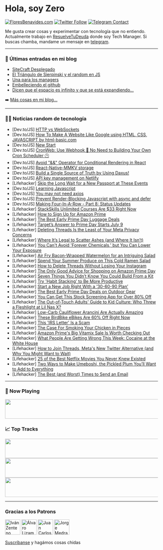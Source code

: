 # Hola, soy Zero

[![FloresBenavides.com](https://img.shields.io/website?down_message=oops&label=MiBlog&style=for-the-badge&up_message=online&url=https%3A%2F%2Ffloresbenavides.com)](https://floresbenavides.com) [![Twitter Follow](https://img.shields.io/twitter/follow/ZeroDragon?color=%231DA1F2&label=Follow&logo=twitter&logoColor=ffffff&style=for-the-badge)](https://twitter.com/zerodragon) [![Telegram Contact](https://img.shields.io/badge/escr%C3%ADbeme-ZeroDragon-%2326A5E4?style=for-the-badge&logo=telegram)](https://t.me/zerodragon)

Me gusta crear cosas y experimentar con tecnología que no entiendo.
Actualmente trabajo en [ResuelveTuDeuda](http://github.com/resuelve) donde soy Tech Manager.
Si buscas chamba, mandame un mensaje en [telegram](https://t.me/zerodragon).

---

### 📕 Últimas entradas en mi blog
<!-- BLOG-POST-LIST:START -->
- [SiteCraft Desplegado](https://floresbenavides.com/sitecraft-desplegado/)
- [El Triángulo de Sierpinski y el random en JS](https://floresbenavides.com/el-triangulo-de-sierpinski-y-el-random-en-js/)
- [Una para los managers](https://floresbenavides.com/una-para-los-managers/)
- [Embelleciendo el github](https://floresbenavides.com/embelleciendo-el-github/)
- [Dicen que el espacio es infinito y que se está expandiendo…](https://floresbenavides.com/dicen-que-el-espacio-es-infinito-y-que-se-esta-expandiendo/)
<!-- BLOG-POST-LIST:END -->

➡️ [Más cosas en mi blog...](https://floresbenavides.com)

---

### 👨‍💻 Noticias random de tecnología
<!-- TECH-POSTS:START -->
- [Dev.to/JS] [HTTP vs WebSockets](https://dev.to/merudra754/http-vs-websockets-complete-guide-478h)
- [Dev.to/JS] [How To Make A Website Like Google using HTML, CSS, JAVASCRIPT by html-basic.com](https://dev.to/html-basic/how-to-make-a-website-like-google-using-html-css-javascript-by-html-basiccom-4e7o)
- [Dev.to/JS] [New Start](https://dev.to/qu-ack/new-start-3470)
- [Dev.to/JS] [CronWeb: Use Webhook 🔗 No Need to Building Your Own Cron Scheduler 🕒](https://dev.to/rajeshj3/cronweb-utilize-webhooks-without-building-your-own-cron-tools-li5)
- [Dev.to/JS] [Avoid &quot;&amp;&amp;&quot; Operator for Conditional Rendering in React](https://dev.to/maafaishal/avoid-operator-for-conditional-rendering-in-react-2de)
- [Dev.to/JS] [React-Native-MMKV storage](https://dev.to/ajmal_hasan/react-native-mmkv-5787)
- [Dev.to/JS] [Build a Single Source of Truth by Using Daxus!](https://dev.to/jason89521/build-a-single-source-of-truth-by-using-daxus-3g90)
- [Dev.to/JS] [API key management on Netlify](https://dev.to/donnierich/api-key-management-on-netlify-4il9)
- [Lifehacker] [Skip the Long Wait for a New Passport at These Events](https://lifehacker.com/skip-the-long-wait-for-a-new-passport-at-these-events-1850617386)
- [Dev.to/JS] [Learning Javascript](https://dev.to/rodolfoespinosa01/learning-javascript-28ak)
- [Dev.to/JS] [You may not need axios](https://dev.to/mitchkarajohn/you-may-not-need-axios-4h9o)
- [Dev.to/JS] [Prevent Render-Blocking Javascript with async and defer](https://dev.to/balwantsingh/prevent-render-blocking-javascript-with-async-and-defer-186b)
- [Dev.to/JS] [Making Four-In-A-Row - Part 8: Status Updates](https://dev.to/colinkiama/making-four-in-a-row-part-8-status-updates-3g3k)
- [Lifehacker] [StackSkills Unlimited Courses Are $33 Right Now](https://lifehacker.com/stackskills-unlimited-courses-are-33-right-now-1850589561)
- [Lifehacker] [How to Sign Up for Amazon Prime](https://lifehacker.com/how-to-sign-up-for-amazon-prime-1850613497)
- [Lifehacker] [The Best Early Prime Day Luggage Deals](https://lifehacker.com/the-best-early-prime-day-luggage-deals-1850587001)
- [Lifehacker] [Target’s Answer to Prime Day Starts July 9](https://lifehacker.com/target-s-answer-to-prime-day-starts-july-9-1850616706)
- [Lifehacker] [Deleting Threads Is the Least of Your Meta Privacy Concerns](https://lifehacker.com/deleting-threads-is-the-least-of-your-meta-privacy-conc-1850616557)
- [Lifehacker] [Where It’s Legal to Scatter Ashes &lpar;and Where It Isn’t&rpar;](https://lifehacker.com/where-it-s-legal-to-scatter-ashes-and-where-it-isn-t-1850616393)
- [Lifehacker] [You Can&#39;t Avoid &#39;Forever Chemicals,&#39; but You Can Lower Your Exposure](https://lifehacker.com/you-cant-avoid-forever-chemicals-but-you-can-lower-you-1850616272)
- [Lifehacker] [Air Fry Bacon-Wrapped Watermelon for an Intriguing Salad](https://lifehacker.com/air-fry-bacon-wrapped-watermelon-for-an-intriguing-sala-1850616284)
- [Lifehacker] [Spend Your Summer Produce on This Cold Ramen Salad](https://lifehacker.com/highlight-summer-produce-in-a-cold-ramen-salad-1850615795)
- [Lifehacker] [How to Delete Threads Without Losing Your Instagram](https://lifehacker.com/how-to-delete-threads-without-losing-your-instagram-1850615571)
- [Lifehacker] [The Only Good Advice for Shopping on Amazon Prime Day](https://lifehacker.com/the-only-good-advice-for-shopping-amazon-prime-day-1849154608)
- [Lifehacker] [Seven Things You Didn’t Know You Could Build From a Kit](https://lifehacker.com/seven-things-you-didn-t-know-you-could-build-from-a-kit-1850615193)
- [Lifehacker] [Try &#39;Habit Stacking&#39; to Be More Productive](https://lifehacker.com/try-habit-stacking-to-be-more-productive-1850614842)
- [Lifehacker] [Start a New Job Right With a ‘30-60-90 Plan’](https://lifehacker.com/start-a-new-job-right-with-a-30-60-90-plan-1850614625)
- [Lifehacker] [The Best Early Prime Day Deals on Outdoor Gear](https://lifehacker.com/the-best-early-prime-day-deals-on-outdoor-gear-1850545095)
- [Lifehacker] [You Can Get This Stock Screening App for Over 80% Off](https://lifehacker.com/you-can-get-this-stock-screening-app-for-over-80-off-1850589570)
- [Lifehacker] [The Out-of-Touch Adults&#39; Guide to Kid Culture: Who Threw a Fleshlight at Lil Nas X?](https://lifehacker.com/the-out-of-touch-adults-guide-to-kid-culture-who-threw-1850613328)
- [Lifehacker] [Low-Carb Cauliflower Arancini Are Actually Amazing](https://lifehacker.com/low-carb-cauliflower-arancini-are-actually-amazing-1850612036)
- [Lifehacker] [These BirdBike eBikes Are 60% Off Right Now](https://lifehacker.com/these-birdbike-ebikes-are-60-off-right-now-1850589553)
- [Lifehacker] [This &#39;IRS Letter&#39; Is a Scam](https://lifehacker.com/this-irs-letter-is-a-scam-1850610120)
- [Lifehacker] [The Case For Smoking Your Chicken in Pieces](https://lifehacker.com/the-case-for-smoking-your-chicken-in-pieces-1850611750)
- [Lifehacker] [Amazon Prime&#39;s Big Vitamix Sale Is Worth Checking Out](https://lifehacker.com/amazon-primes-big-vitamix-sale-is-worth-checking-out-1850588884)
- [Lifehacker] [What People Are Getting Wrong This Week: Cocaine at the White House](https://lifehacker.com/cocaine-at-the-white-house-1850611981)
- [Lifehacker] [How to Join Threads, Meta&#39;s New Twitter Alternative &lpar;and Why You Might Want to Wait&rpar;](https://lifehacker.com/how-to-join-threads-metas-new-twitter-alternative-and-1850611763)
- [Lifehacker] [25 of the Best Netflix Movies You Never Knew Existed](https://lifehacker.com/15-of-the-best-netflix-movies-you-never-knew-existed-1850231971)
- [Lifehacker] [Two Ways to Make Umeboshi, the Pickled Plum You’ll Want to Add to Everything](https://lifehacker.com/two-ways-to-make-umeboshi-the-pickled-plum-you-ll-want-1850594002)
- [Lifehacker] [The Best &lpar;and Worst&rpar; Times to Send an Email](https://lifehacker.com/the-best-and-worst-times-to-send-an-email-1850610907)<!-- TECH-POSTS:END -->

---

### 🎵 Now Playing
<a href="https://spotify-now-playing-dun.vercel.app/now-playing?open"><img src="https://spotify-now-playing-dun.vercel.app/now-playing" width="540" height="64"></a>

### 📈 Top Tracks
<a href="https://spotify-now-playing-dun.vercel.app/top-tracks?i=1&open"><img src="https://spotify-now-playing-dun.vercel.app/top-tracks?i=1" width="540" height="64"></a>
<a href="https://spotify-now-playing-dun.vercel.app/top-tracks?i=2&open"><img src="https://spotify-now-playing-dun.vercel.app/top-tracks?i=2" width="540" height="64"></a>
<a href="https://spotify-now-playing-dun.vercel.app/top-tracks?i=3&open"><img src="https://spotify-now-playing-dun.vercel.app/top-tracks?i=3" width="540" height="64"></a>

---

### Gracias a los Patrons
[<img src="https://avatars.githubusercontent.com/u/243380?v=4" alt="Iván Zenteno" width="50px">](https://github.com/k001) [<img src="https://avatars.githubusercontent.com/u/19955639?v=4" alt="Álvaro Lizama" width="50px">](https://github.com/alvarolizama) [<img src="https://avatars.githubusercontent.com/u/2718753?v=4" alt="Juan Carlos Ruiz" width="50px">](https://github.com/JuanCrg90) [<img src="https://avatars.githubusercontent.com/u/37025?v=4" alt="Jorge Medrano" width="50px">](https://github.com/h1pp1e) 

[Suscríbanse](https://www.patreon.com/zerodragon) y hagámos cosas chidas
